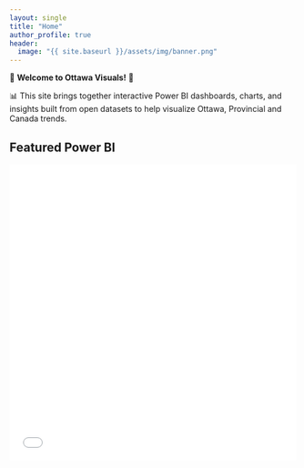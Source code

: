 ```yaml
---
layout: single
title: "Home"
author_profile: true
header:
  image: "{{ site.baseurl }}/assets/img/banner.png"
---
```



🍁 __Welcome to Ottawa Visuals!__ 🍁 

📊 This site brings together interactive Power BI dashboards, charts, and insights built from open datasets to help visualize Ottawa, Provincial and Canada trends.

## Featured Power BI
<div class="embed-container">
  <!-- Replace with Publish-to-web iframe -->
  <iframe width="100%" height="520" src="PASTE_PBI_EMBED_URL" frameborder="0" allowfullscreen="true"></iframe>
</div>
